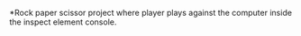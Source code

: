 \*Rock paper scissor project where player plays against the computer inside the inspect element console.
